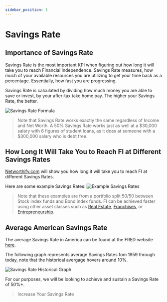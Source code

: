 ```yaml
---
sidebar_position: 1
---
```


# Savings Rate

## Importance of Savings Rate

Savings Rate is the most important KPI when figuring out how long it will take you to reach Financial Independence. Savings Rate measures, how much of your available resources you are utilizing to get your time back as a percentage. Essentially, how fast you are progressing. 

Savings Rate is calculated by dividing how much money you are able to save or invest, by your after-tax take home pay. The higher your Savings Rate, the better.

![Savings Rate Formula](/img/savings-rate-calculation-dark.svg)

>Note that Savings Rate works exactly the same regardless of Income and Net Worth. A 50% Savings Rate works just as well at a $30,000 salary with 6 figures of student loans, as it does at someone with a $300,000 salary who is debt free.

## How Long It Will Take You to Reach FI at Different Savings Rates

[Networthify.com](https://networthify.com/calculator/earlyretirement?income=50000&initialBalance=0&expenses=20000&annualPct=5&withdrawalRate=4) will show you how long it will take you to reach FI at different Savings Rates. 

Here are some example Savings Rates:
![Example Savings Rates](/img/savings-rate-examples-dark.svg)

>Note that these examples are from a portfolio split 50/50 between Stock index funds and Bond index funds. FI can be achieved faster using other asset classes such as [Real Estate](docs/investing/real-estate.md), [Franchises](docs/investing/franchises.md), or [Entrepreneurship](docs/investing/entrepreneurship.md).

## Average American Savings Rate

The average Savings Rate in America can be found at the FRED website [here](https://fred.stlouisfed.org/series/PSAVERT).

The following graph represents average Savings Rates fom 1959 through today, note that the historical avergage hovers around 10%.

![Savings Rate Historical Graph](/img/historical-savings-rates-dark.svg)

For our purposes, we will be looking to achieve and sustain a Savings Rate of 50%+.

>Increase Your Savings Rate
